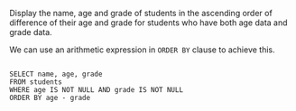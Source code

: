 Display the name, age and grade of students in the ascending order of difference of their age and grade for students who have both age data and grade data.

We can use an arithmetic expression in `ORDER BY` clause to achieve this.

<Editor lang="sql" dbName="students1.db">
<code>
SELECT name, age, grade
FROM students
WHERE age IS NOT NULL AND grade IS NOT NULL
ORDER BY age - grade
</code>
</Editor>